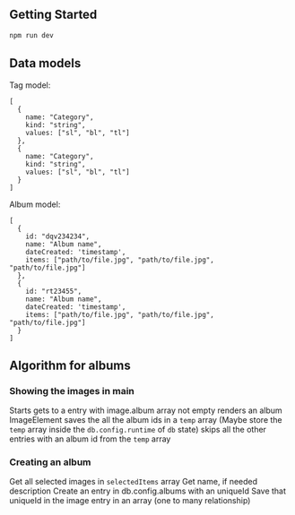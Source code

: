 ## Getting Started
```bash
npm run dev
```
## Data models
Tag model:
```
[
  {
    name: "Category",
    kind: "string",
    values: ["sl", "bl", "tl"]
  },
  {
    name: "Category",
    kind: "string",
    values: ["sl", "bl", "tl"]
  }
]
```
Album model:
```
[
  {
    id: "dqv234234",
    name: "Album name",
    dateCreated: 'timestamp',
    items: ["path/to/file.jpg", "path/to/file.jpg", "path/to/file.jpg"]
  },
  {
    id: "rt23455",
    name: "Album name",
    dateCreated: 'timestamp',
    items: ["path/to/file.jpg", "path/to/file.jpg", "path/to/file.jpg"]
  }
]
```
## Algorithm for albums
### Showing the images in main
Starts
gets to a entry with image.album array not empty
renders an album ImageElement 
saves the all the album ids in a `temp` array
(Maybe store the `temp` array inside the `db.config.runtime` of `db` state)
skips all the other entries with an album id from the `temp` array
### Creating an album
Get all selected images in `selectedItems` array
Get name, if needed description
Create an entry in db.config.albums with an uniqueId
Save that uniqueId in the image entry in an array (one to many relationship)